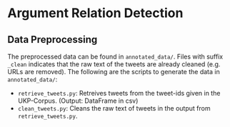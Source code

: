 # Argument Relation Detection 
## Data Preprocessing
The preprocessed data can be found in `annotated_data/`. Files with suffix `_clean` indicates that the raw text of the tweets are already cleaned (e.g. URLs are removed). The following are the scripts to generate the data in `annotated_data/`:
- `retrieve_tweets.py`: Retreives tweets from the tweet-ids given in the UKP-Corpus. (Output: DataFrame in csv) 
- `clean_tweets.py`: Cleans the raw text of tweets in the output from `retrieve_tweets.py`.